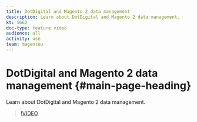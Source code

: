 ```yaml
---
title: DotDigital and Magento 2 data management
description: Learn about DotDigital and Magento 2 data management.
kt: 5662
doc-type: feature video
audience: all
activity: use
team: magentou
---
```


# DotDigital and Magento 2 data management {#main-page-heading}

Learn about DotDigital and Magento 2 data management.

>[!VIDEO](https://video.tv.adobe.com/v/35734)